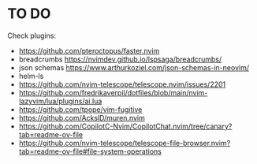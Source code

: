 # TO DO

Check plugins:

- https://github.com/pteroctopus/faster.nvim
- breadcrumbs https://nvimdev.github.io/lspsaga/breadcrumbs/
- json schemas https://www.arthurkoziel.com/json-schemas-in-neovim/
- helm-ls
- https://github.com/nvim-telescope/telescope.nvim/issues/2201
- https://github.com/fredrikaverpil/dotfiles/blob/main/nvim-lazyvim/lua/plugins/ai.lua
- https://github.com/tpope/vim-fugitive
- https://github.com/AckslD/muren.nvim
- https://github.com/CopilotC-Nvim/CopilotChat.nvim/tree/canary?tab=readme-ov-file
- https://github.com/nvim-telescope/telescope-file-browser.nvim?tab=readme-ov-file#file-system-operations
